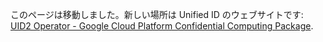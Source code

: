 このページは移動しました。新しい場所は Unified ID のウェブサイトです: [UID2 Operator - Google Cloud Platform Confidential Computing Package](https://unifiedid.com/ja/docs/guides/operator-guide-gcp-enclave).
